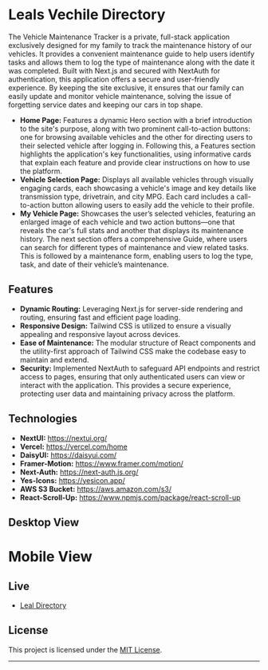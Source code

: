 # Leals Vechile Directory

The Vehicle Maintenance Tracker is a private, full-stack application exclusively designed for my family to track the maintenance history of our vehicles. It provides a convenient maintenance guide to help users identify tasks and allows them to log the type of maintenance along with the date it was completed. Built with Next.js and secured with NextAuth for authentication, this application offers a secure and user-friendly experience. By keeping the site exclusive, it ensures that our family can easily update and monitor vehicle maintenance, solving the issue of forgetting service dates and keeping our cars in top shape.

- **Home Page:** Features a dynamic Hero section with a brief introduction to the site's purpose, along with two prominent call-to-action buttons: one for browsing available vehicles and the other for directing users to their selected vehicle after logging in. Following this, a Features section highlights the application's key functionalities, using informative cards that explain each feature and provide clear instructions on how to use the platform.
- **Vehicle Selection Page:** Displays all available vehicles through visually engaging cards, each showcasing a vehicle's image and key details like transmission type, drivetrain, and city MPG. Each card includes a call-to-action button allowing users to easily add the vehicle to their profile.
- **My Vehicle Page:** Showcases the user’s selected vehicles, featuring an enlarged image of each vehicle and two action buttons—one that reveals the car's full stats and another that displays its maintenance history. The next section offers a comprehensive Guide, where users can search for different types of maintenance and view related tasks. This is followed by a maintenance form, enabling users to log the type, task, and date of their vehicle’s maintenance.

## Features

- **Dynamic Routing:** Leveraging Next.js for server-side rendering and routing, ensuring fast and efficient page loading.
- **Responsive Design:** Tailwind CSS is utilized to ensure a visually appealing and responsive layout across devices.
- **Ease of Maintenance:** The modular structure of React components and the utility-first approach of Tailwind CSS make the codebase easy to maintain and extend.
- **Security:** Implemented NextAuth to safeguard API endpoints and restrict access to pages, ensuring that only authenticated users can view or interact with the application. This provides a secure experience, protecting user data and maintaining privacy across the platform.

## Technologies

- **NextUI:** https://nextui.org/
- **Vercel:** https://vercel.com/home
- **DaisyUI:** https://daisyui.com/
- **Framer-Motion:** https://www.framer.com/motion/
- **Next-Auth:** https://next-auth.js.org/
- **Yes-Icons:** https://yesicon.app/
- **AWS S3 Bucket:** https://aws.amazon.com/s3/
- **React-Scroll-Up:** https://www.npmjs.com/package/react-scroll-up

## Desktop View

# Mobile View

## Live

- [Leal Directory](https://lealvechiledirectory.vercel.app/)

## License

This project is licensed under the [MIT License](LICENSE).

---
